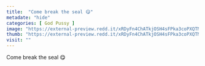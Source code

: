 ```yaml
---
title:  "Come break the seal 😋"
metadate: "hide"
categories: [ God Pussy ]
image: "https://external-preview.redd.it/xRDyFn4ChATkjOSH4sFPka3coPXQTMdKcJa6LzVv8aM.jpg?auto=webp&s=a8bb8d4133d1c0107392e4d1043dadd25f72f1a7"
thumb: "https://external-preview.redd.it/xRDyFn4ChATkjOSH4sFPka3coPXQTMdKcJa6LzVv8aM.jpg?width=1080&crop=smart&auto=webp&s=aa1a3ffc5c5a87cac4a2b049efd473f04e2deed5"
visit: ""
---
```

Come break the seal 😋
